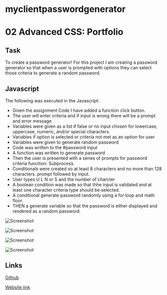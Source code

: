 # myclientpasswordgenerator
# 02 Advanced CSS: Portfolio

## Task

To create a password generator!
For this project I am creating a password generator so that when a user is prompted with options they can select those criteria to generate a random password.

## Javascript

The following was executed in the Javascript:

- Given the assignment Code I have added a function click button.
- The user will enter criteria and if input is wrong there will be a prompt and error message
- Variables were given as a list if false or no input chosen for lowercase, uppercase, numeric, and/or special characters. 
- Variables if option is selected or criteria not met as an option for user
- Variables were given to generate random password
- Code was written to the #password input
- A function was written to generate password
- Then the user is presented with a series of prompts for password criteria funcition: Subprocess.
- Conditionals were created so at least 8 characters and no more than 128 characters. prompt followed by input.
- User types U L N or S and the number of charcter
- A boolean condition was made so that thhe input is validated and at least one character criteria type should be selected.
- A conditional generate password randomly using a for loop and math floor.
- THEN a generate variable so that the password is either displayed and rendered as a random password.

![Screenshot](myclientpasswordgenerator/assets/images/hw3jscript1.PNG)

![Screenshot](myclientpasswordgenerator/assets/images/hw3jscript2.PNG)

![Screenshot](myclientpasswordgenerator/assets/images/hw3jscript3.PNG)

![Screenshot](myclientpasswordgenerator/assets/images/hw3jscript4.PNG)



## Links

[Github](https://github.com/rileyale001/myclientpasswordgenerator)

[Website link](https://rileyale001.github.io/myclientpasswordgenerator/)
